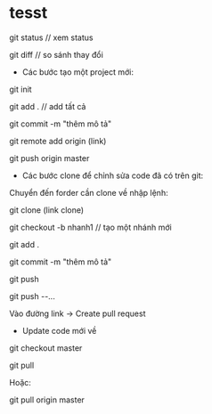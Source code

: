 # tesst

git status   // xem status

git diff      // so sánh thay đổi


- Các bước tạo một project mới:

git init

git add .       // add tất cả

git commit -m "thêm mô tả"

git remote add origin (link)

git push origin master


- Các bước clone để chỉnh sửa code đã có trên git:

Chuyển đến forder cần clone về nhập lệnh:

git clone (link clone)

git checkout -b nhanh1      // tạo một nhánh mới

git add .

git commit -m "thêm mô tả"

git push

git push --...

Vào đường link -> Create pull request


- Update code mới về 

git checkout master

git pull

Hoặc:

git pull origin master
